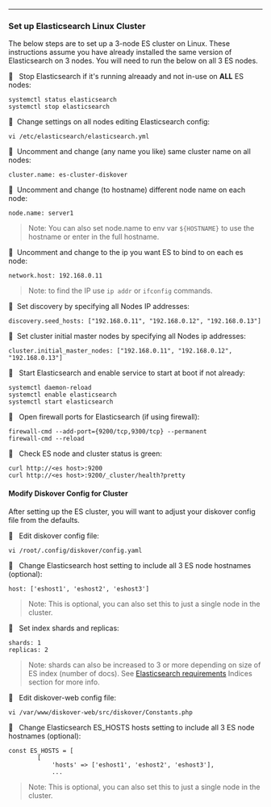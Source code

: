 ___
### Set up Elasticsearch Linux Cluster

The below steps are to set up a 3-node ES cluster on Linux. These instructions assume you have already installed the same version of Elasticsearch on 3 nodes. You will need to run the below on all 3 ES nodes.

🔴 &nbsp; Stop Elasticsearch if it's running alreaady and not in-use on **ALL** ES nodes:
```
systemctl status elasticsearch
systemctl stop elasticsearch
```

🔴 &nbsp;Change settings on all nodes editing Elasticsearch config:
```
vi /etc/elasticsearch/elasticsearch.yml
```

🔴 &nbsp;Uncomment and change (any name you like) same cluster name on all nodes:
```
cluster.name: es-cluster-diskover
```

🔴 &nbsp;Uncomment and change (to hostname) different node name on each node:
```
node.name: server1
```
>Note: You can also set node.name to env var `${HOSTNAME}` to use the hostname or enter in the full hostname.

🔴 &nbsp;Uncomment and change to the ip you want ES to bind to on each es node:
```
network.host: 192.168.0.11
```
>Note: to find the IP use `ip addr` or `ifconfig` commands.

🔴 &nbsp;Set discovery by specifying all Nodes IP addresses:
```
discovery.seed_hosts: ["192.168.0.11", "192.168.0.12", "192.168.0.13"]
```

🔴 &nbsp;Set cluster initial master nodes by specifying all Nodes ip addresses:
```
cluster.initial_master_nodes: ["192.168.0.11", "192.168.0.12", "192.168.0.13"]
```

🔴 &nbsp; Start Elasticsearch and enable service to start at boot if not already:
```
systemctl daemon-reload
systemctl enable elasticsearch
systemctl start elasticsearch
```

🔴 &nbsp; Open firewall ports for Elasticsearch (if using firewall):
```
firewall-cmd --add-port={9200/tcp,9300/tcp} --permanent
firewall-cmd --reload
```

🔴 &nbsp; Check ES node and cluster status is green:
```
curl http://<es host>:9200
curl http://<es host>:9200/_cluster/health?pretty
```

#### Modify Diskover Config for Cluster

After setting up the ES cluster, you will want to adjust your diskover config file from the defaults.

🔴 &nbsp; Edit diskover config file:
```
vi /root/.config/diskover/config.yaml
```

🔴 &nbsp; Change Elasticsearch host setting to include all 3 ES node hostnames (optional):
```
host: ['eshost1', 'eshost2', 'eshost3']
```
>Note: This is optional, you can also set this to just a single node in the cluster.

🔴 &nbsp; Set index shards and replicas:
```
shards: 1
replicas: 2
```
>Note: shards can also be increased to 3 or more depending on size of ES index (number of docs). See [Elasticsearch requirements](https://docs.diskoverdata.com/diskover_installation_guide/#elasticsearch-requirements) Indices section for more info.

🔴 &nbsp; Edit diskover-web config file:
```
vi /var/www/diskover-web/src/diskover/Constants.php
```

🔴 &nbsp; Change Elasticsearch ES_HOSTS hosts setting to include all 3 ES node hostnames (optional):
```
const ES_HOSTS = [
        [
            'hosts' => ['eshost1', 'eshost2', 'eshost3'],
            ...
```
>Note: This is optional, you can also set this to just a single node in the cluster.

